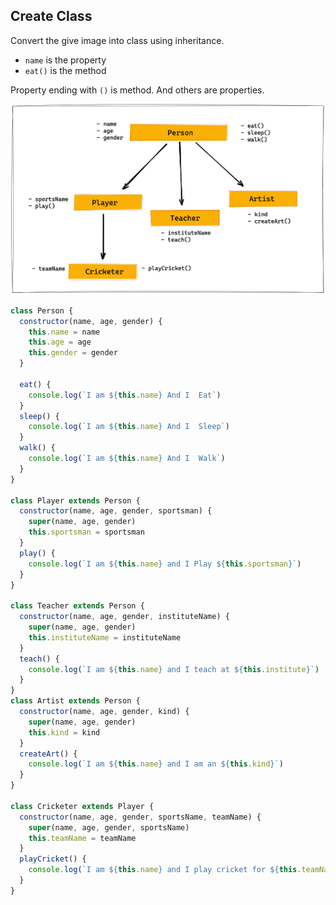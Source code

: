 ## Create Class

Convert the give image into class using inheritance.

- `name` is the property
- `eat()` is the method

Property ending with `()` is method. And others are properties.

![Inheritance](../assets/inheritance.png)

```js
class Person {
  constructor(name, age, gender) {
    this.name = name
    this.age = age
    this.gender = gender
  }

  eat() {
    console.log(`I am ${this.name} And I  Eat`)
  }
  sleep() {
    console.log(`I am ${this.name} And I  Sleep`)
  }
  walk() {
    console.log(`I am ${this.name} And I  Walk`)
  }
}

class Player extends Person {
  constructor(name, age, gender, sportsman) {
    super(name, age, gender)
    this.sportsman = sportsman
  }
  play() {
    console.log(`I am ${this.name} and I Play ${this.sportsman}`)
  }
}

class Teacher extends Person {
  constructor(name, age, gender, instituteName) {
    super(name, age, gender)
    this.instituteName = instituteName
  }
  teach() {
    console.log(`I am ${this.name} and I teach at ${this.institute}`)
  }
}
class Artist extends Person {
  constructor(name, age, gender, kind) {
    super(name, age, gender)
    this.kind = kind
  }
  createArt() {
    console.log(`I am ${this.name} and I am an ${this.kind}`)
  }
}

class Cricketer extends Player {
  constructor(name, age, gender, sportsName, teamName) {
    super(name, age, gender, sportsName)
    this.teamName = teamName
  }
  playCricket() {
    console.log(`I am ${this.name} and I play cricket for ${this.teamName}`)
  }
}
```
